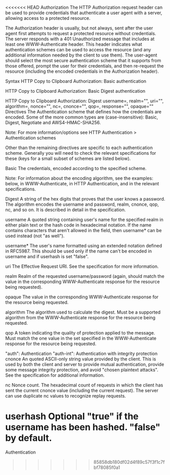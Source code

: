 <<<<<<< HEAD
Authorization
The HTTP Authorization request header can be used to provide credentials that authenticate a user agent with a server, allowing access to a protected resource.

The Authorization header is usually, but not always, sent after the user agent first attempts to request a protected resource without credentials. The server responds with a 401 Unauthorized message that includes at least one WWW-Authenticate header. This header indicates what authentication schemes can be used to access the resource (and any additional information needed by the client to use them). The user-agent should select the most secure authentication scheme that it supports from those offered, prompt the user for their credentials, and then re-request the resource (including the encoded credentials in the Authorization header).

Syntax
HTTP
Copy to Clipboard
Authorization: <auth-scheme> <authorization-parameters>
Basic authentication

HTTP
Copy to Clipboard
Authorization: Basic <credentials>
Digest authentication

HTTP
Copy to Clipboard
Authorization: Digest username=<username>,
    realm="<realm>",
    uri="<url>",
    algorithm=<algorithm>,
    nonce="<nonce>",
    nc=<nc>,
    cnonce="<cnonce>",
    qop=<qop>,
    response="<response>",
    opaque="<opaque>"
Directives
<auth-scheme>
The Authentication scheme that defines how the credentials are encoded. Some of the more common types are (case-insensitive): Basic, Digest, Negotiate and AWS4-HMAC-SHA256.

Note: For more information/options see HTTP Authentication > Authentication schemes

Other than <auth-scheme> the remaining directives are specific to each authentication scheme. Generally you will need to check the relevant specifications for these (keys for a small subset of schemes are listed below).

Basic
<credentials>
The credentials, encoded according to the specified scheme.

Note: For information about the encoding algorithm, see the examples: below, in WWW-Authenticate, in HTTP Authentication, and in the relevant specifications.

Digest
<response>
A string of the hex digits that proves that the user knows a password. The algorithm encodes the username and password, realm, cnonce, qop, nc, and so on. It is described in detail in the specification.

username
A quoted string containing user's name for the specified realm in either plain text or the hash code in hexadecimal notation. If the name contains characters that aren't allowed in the field, then username* can be used instead (not "as well").

username*
The user's name formatted using an extended notation defined in RFC5987. This should be used only if the name can't be encoded in username and if userhash is set "false".

uri
The Effective Request URI. See the specification for more information.

realm
Realm of the requested username/password (again, should match the value in the corresponding WWW-Authenticate response for the resource being requested).

opaque
The value in the corresponding WWW-Authenticate response for the resource being requested.

algorithm
The algorithm used to calculate the digest. Must be a supported algorithm from the WWW-Authenticate response for the resource being requested.

qop
A token indicating the quality of protection applied to the message. Must match the one value in the set specified in the WWW-Authenticate response for the resource being requested.

"auth": Authentication
"auth-int": Authentication with integrity protection
cnonce
An quoted ASCII-only string value provided by the client. This is used by both the client and server to provide mutual authentication, provide some message integrity protection, and avoid "chosen plaintext attacks". See the specification for additional information.

nc
Nonce count. The hexadecimal count of requests in which the client has sent the current cnonce value (including the current request). The server can use duplicate nc values to recognize replay requests.

userhash Optional
"true" if the username has been hashed. "false" by default.
=======
Authentication

>>>>>>> 85858db180df02d4f89c57f3f1c7fbf78085f0a1
